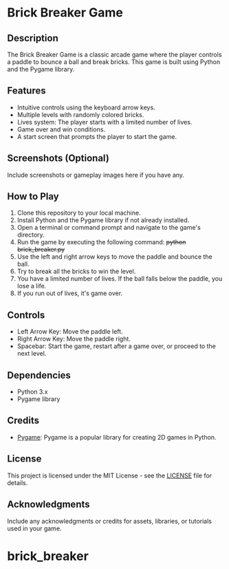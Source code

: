# Brick Breaker Game

## Description

The Brick Breaker Game is a classic arcade game where the player controls a paddle to bounce a ball and break bricks. This game is built using Python and the Pygame library.

## Features

- Intuitive controls using the keyboard arrow keys.
- Multiple levels with randomly colored bricks.
- Lives system: The player starts with a limited number of lives.
- Game over and win conditions.
- A start screen that prompts the player to start the game.

## Screenshots (Optional)

Include screenshots or gameplay images here if you have any.

## How to Play

1. Clone this repository to your local machine.
2. Install Python and the Pygame library if not already installed.
3. Open a terminal or command prompt and navigate to the game's directory.
4. Run the game by executing the following command: ~~python brick_breaker.py~~
5. Use the left and right arrow keys to move the paddle and bounce the ball.
6. Try to break all the bricks to win the level.
7. You have a limited number of lives. If the ball falls below the paddle, you lose a life.
8. If you run out of lives, it's game over.

## Controls

- Left Arrow Key: Move the paddle left.
- Right Arrow Key: Move the paddle right.
- Spacebar: Start the game, restart after a game over, or proceed to the next level.

## Dependencies

- Python 3.x
- Pygame library

## Credits

- [Pygame](https://www.pygame.org/): Pygame is a popular library for creating 2D games in Python.

## License

This project is licensed under the MIT License - see the [LICENSE](LICENSE) file for details.

## Acknowledgments

Include any acknowledgments or credits for assets, libraries, or tutorials used in your game.

# brick_breaker
